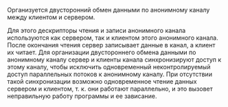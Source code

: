 Организуется двусторонний обмен данными по анонимному каналу между клиентом и сервером. 

Для этого дескрипторы чтения и записи анонимного канала используются как сервером, так и клиентом этого анонимного канала. 
После окончания чтения сервер записывает данные в канал, а клиент их читает. Для организации двустороннего обмена
данными по анонимному каналу сервер и клиенты канала синхронизируют доступ к этому каналу, чтобы исключить одновременный 
неконтролируемый доступ параллельных потоков к анонимному каналу. При отсутствии такой синхронизации возможно одновременное чтение
данных сервером и клиентом, т. к. они работают параллельно, и это вызовет неправильную работу программы и ее зависание.
